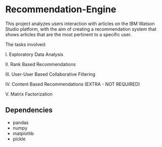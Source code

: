 # Recommendation-Engine

This project analyzes users interaction with articles on the IBM Watson Studio platform, with the aim of creating a recommendation system that shows articles that are the most pertinent to a specific user.

The tasks involved:

I. Exploratory Data Analysis

II. Rank Based Recommendations

III. User-User Based Collaborative Filtering

IV. Content Based Recommendations (EXTRA - NOT REQUIRED)

V. Matrix Factorization

## Dependencies

   - pandas
   - numpy
   - matplotlib
   - pickle
